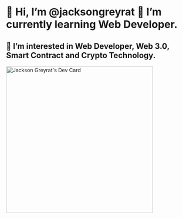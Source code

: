 <div align="left">
  <h1>👋 Hi, I’m @jacksongreyrat
  🌱 I’m currently learning Web Developer.</h1>
  <h2>👀 I’m interested in Web Developer, Web 3.0, Smart Contract and Crypto Technology.</h2>
 
<a href="https://app.daily.dev/jacksongreyrat" target="_blank">
  <img src="https://api.daily.dev/devcards/8a272dd6b3594cf7bad51e59a93b0f1f.png?r=iep" 
       width="400" 
       align="center"
       alt="Jackson Greyrat's Dev Card"/></a>
</div>

<!---
jacksongreyrat/jacksongreyrat is a ✨ special ✨ repository because its `README.md` (this file) appears on your GitHub profile.
You can click the Preview link to take a look at your changes.
--->
